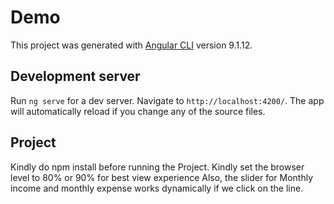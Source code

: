 # Demo

This project was generated with [Angular CLI](https://github.com/angular/angular-cli) version 9.1.12.

## Development server

Run `ng serve` for a dev server. Navigate to `http://localhost:4200/`. The app will automatically reload if you change any of the source files.

## Project
Kindly do npm install before running the Project.
Kindly set the browser level to 80% or 90% for best view experience
Also, the slider for Monthly income and monthly expense works dynamically if we click on the line.

